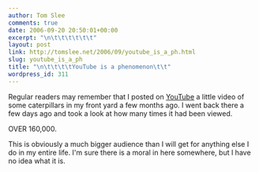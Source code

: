 ```yaml
---
author: Tom Slee
comments: true
date: 2006-09-20 20:50:01+00:00
excerpt: "\n\t\t\t\t\t\t"
layout: post
link: http://tomslee.net/2006/09/youtube_is_a_ph.html
slug: youtube_is_a_ph
title: "\n\t\t\t\tYouTube is a phenomenon\t\t"
wordpress_id: 311
---
```



				

Regular readers may remember that I posted on [YouTube](http://www.youtube.com/watch?v=zE-p2JE-Oc8) a little video of some caterpillars in my front yard a few months ago. I went back there a few days ago and took a look at how many times it had been viewed.




OVER 160,000.




This is obviously a much bigger audience than I will get for anything else I do in my entire life. I'm sure there is a moral in here somewhere, but I have no idea what it is.


		
